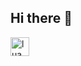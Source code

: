 ## Hi there 👋

<div align="left">
  <img src="https://skillicons.dev/icons?i=lua,cpp,ts,js,html,css,react,tailwind,nodejs" height="30" alt="lua"/>
</div>
